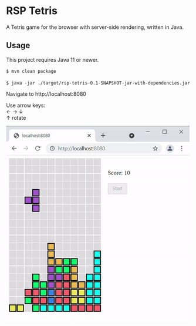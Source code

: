 # RSP Tetris

A Tetris game for the browser with server-side rendering, written in Java.

## Usage

This project requires Java 11 or newer.

```shell script
$ mvn clean package

$ java -jar ./target/rsp-tetris-0.1-SNAPSHOT-jar-with-dependencies.jar
```

Navigate to http://localhost:8080

Use arrow keys:  
← → ↓  
↑ rotate

![Tetris](tetris_sample.gif)
